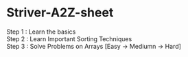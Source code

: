 # Striver-A2Z-sheet
Step 1 : Learn the basics  
Step 2 : Learn Important Sorting Techniques  
Step 3 : Solve Problems on Arrays [Easy -> Mediumn -> Hard]  
